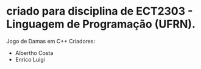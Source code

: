 # criado para disciplina de ECT2303 - Linguagem de Programação (UFRN).

Jogo de Damas em C++
Criadores: 
- Albertho Costa
- Enrico Luigi
